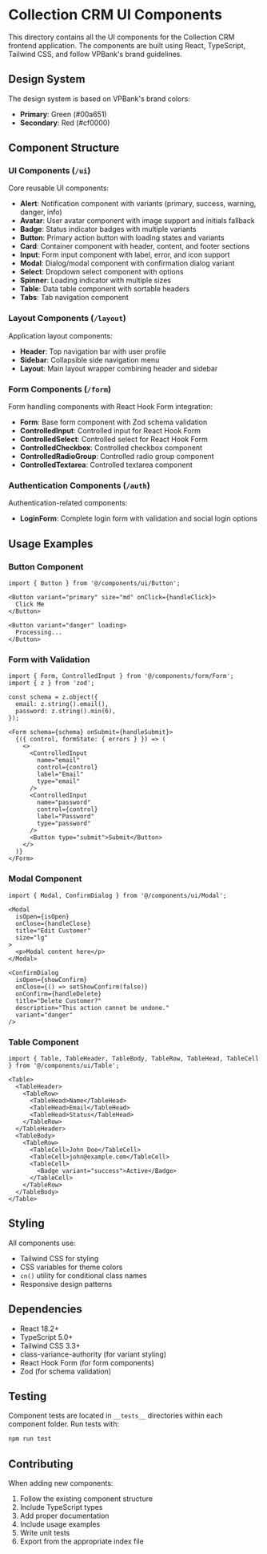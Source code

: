# Collection CRM UI Components

This directory contains all the UI components for the Collection CRM frontend application. The components are built using React, TypeScript, Tailwind CSS, and follow VPBank's brand guidelines.

## Design System

The design system is based on VPBank's brand colors:
- **Primary**: Green (#00a651)
- **Secondary**: Red (#cf0000)

## Component Structure

### UI Components (`/ui`)
Core reusable UI components:

- **Alert**: Notification component with variants (primary, success, warning, danger, info)
- **Avatar**: User avatar component with image support and initials fallback
- **Badge**: Status indicator badges with multiple variants
- **Button**: Primary action button with loading states and variants
- **Card**: Container component with header, content, and footer sections
- **Input**: Form input component with label, error, and icon support
- **Modal**: Dialog/modal component with confirmation dialog variant
- **Select**: Dropdown select component with options
- **Spinner**: Loading indicator with multiple sizes
- **Table**: Data table component with sortable headers
- **Tabs**: Tab navigation component

### Layout Components (`/layout`)
Application layout components:

- **Header**: Top navigation bar with user profile
- **Sidebar**: Collapsible side navigation menu
- **Layout**: Main layout wrapper combining header and sidebar

### Form Components (`/form`)
Form handling components with React Hook Form integration:

- **Form**: Base form component with Zod schema validation
- **ControlledInput**: Controlled input for React Hook Form
- **ControlledSelect**: Controlled select for React Hook Form
- **ControlledCheckbox**: Controlled checkbox component
- **ControlledRadioGroup**: Controlled radio group component
- **ControlledTextarea**: Controlled textarea component

### Authentication Components (`/auth`)
Authentication-related components:

- **LoginForm**: Complete login form with validation and social login options

## Usage Examples

### Button Component
```tsx
import { Button } from '@/components/ui/Button';

<Button variant="primary" size="md" onClick={handleClick}>
  Click Me
</Button>

<Button variant="danger" loading>
  Processing...
</Button>
```

### Form with Validation
```tsx
import { Form, ControlledInput } from '@/components/form/Form';
import { z } from 'zod';

const schema = z.object({
  email: z.string().email(),
  password: z.string().min(6),
});

<Form schema={schema} onSubmit={handleSubmit}>
  {({ control, formState: { errors } }) => (
    <>
      <ControlledInput
        name="email"
        control={control}
        label="Email"
        type="email"
      />
      <ControlledInput
        name="password"
        control={control}
        label="Password"
        type="password"
      />
      <Button type="submit">Submit</Button>
    </>
  )}
</Form>
```

### Modal Component
```tsx
import { Modal, ConfirmDialog } from '@/components/ui/Modal';

<Modal
  isOpen={isOpen}
  onClose={handleClose}
  title="Edit Customer"
  size="lg"
>
  <p>Modal content here</p>
</Modal>

<ConfirmDialog
  isOpen={showConfirm}
  onClose={() => setShowConfirm(false)}
  onConfirm={handleDelete}
  title="Delete Customer?"
  description="This action cannot be undone."
  variant="danger"
/>
```

### Table Component
```tsx
import { Table, TableHeader, TableBody, TableRow, TableHead, TableCell } from '@/components/ui/Table';

<Table>
  <TableHeader>
    <TableRow>
      <TableHead>Name</TableHead>
      <TableHead>Email</TableHead>
      <TableHead>Status</TableHead>
    </TableRow>
  </TableHeader>
  <TableBody>
    <TableRow>
      <TableCell>John Doe</TableCell>
      <TableCell>john@example.com</TableCell>
      <TableCell>
        <Badge variant="success">Active</Badge>
      </TableCell>
    </TableRow>
  </TableBody>
</Table>
```

## Styling

All components use:
- Tailwind CSS for styling
- CSS variables for theme colors
- `cn()` utility for conditional class names
- Responsive design patterns

## Dependencies

- React 18.2+
- TypeScript 5.0+
- Tailwind CSS 3.3+
- class-variance-authority (for variant styling)
- React Hook Form (for form components)
- Zod (for schema validation)

## Testing

Component tests are located in `__tests__` directories within each component folder. Run tests with:

```bash
npm run test
```

## Contributing

When adding new components:
1. Follow the existing component structure
2. Include TypeScript types
3. Add proper documentation
4. Include usage examples
5. Write unit tests
6. Export from the appropriate index file